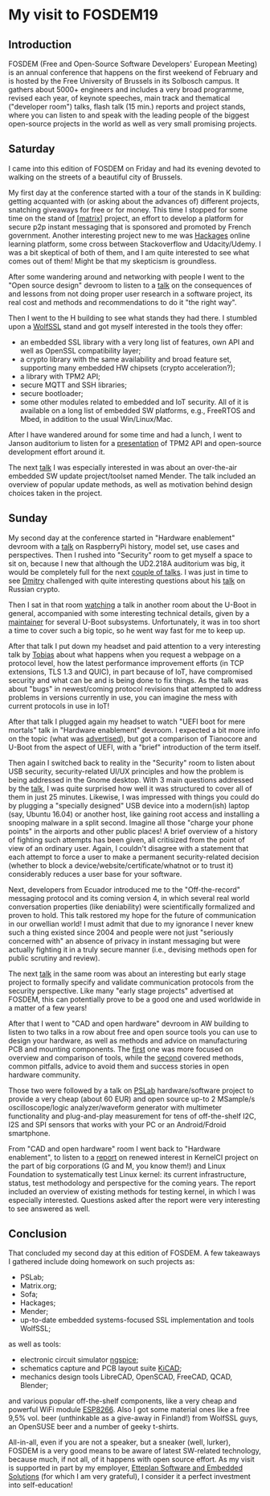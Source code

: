 # My visit to FOSDEM19

## Introduction
FOSDEM (Free and Open-Source Software Developers' European Meeting) is an annual conference that happens on the first weekend of February and is hosted by the Free University of Brussels in its Solbosch campus. It gathers about 5000+ engineers and includes a very broad programme, revised each year, of keynote speeches, main track and thematical ("developer room") talks, flash talk (15 min.) reports and project stands, where you can listen to and speak with the leading people of the biggest open-source projects in the world as well as very small promising projects.

## Saturday
I came into this edition of FOSDEM on Friday and had its evening devoted to walking on the streets of a beautiful city of Brussels.

My first day at the conference started with a tour of the stands in K building: getting acquanted with (or asking about the advances of) different projects, snatching giveaways for free or for money. This time I stopped for some time on the stand of [\[matrix\]](https://matrix.org) project, an effort to develop a platform for secure p2p instant messaging that is sponsored and promoted by French government. Another interesting project new to me was [Hackages](https://hackages.io/) online learning platform, some cross between Stackoverflow and Udacity/Udemy. I was a bit skeptical of both of them, and I am quite interested to see what comes out of them! Might be that my skepticism is groundless.

After some wandering around and networking with people I went to the "Open source design" devroom to listen to a [talk](https://fosdem.org/2019/schedule/event/cost_of_not_doing_user_research/) on the consequences of and lessons from not doing proper user research in a software project, its real cost and methods and recommendations to do it "the right way".

Then I went to the H building to see what stands they had there. I stumbled upon a [WolfSSL](https://www.wolfssl.com/) stand and got myself interested in the tools they offer:
- an embedded SSL library with a very long list of features, own API and well as OpenSSL compatibility layer;
- a crypto library with the same availability and broad feature set, supporting many embedded HW chipsets (crypto acceleration?);
- a library with TPM2 API;
- secure MQTT and SSH libraries;
- secure bootloader;
- some other modules related to embedded and IoT security.
All of it is available on a long list of embedded SW platforms, e.g., FreeRTOS and Mbed, in addition to the usual Win/Linux/Mac.

After I have wandered around for some time and had a lunch, I went to Janson auditorium to listen for a [presentation](https://fosdem.org/2019/schedule/event/tpm2/) of TPM2 API and open-source development effort around it.

The next [talk](https://fosdem.org/2019/schedule/event/mender/) I was especially interested in was about an over-the-air embedded SW update project/toolset named Mender. The talk included an overview of popular update methods, as well as motivation behind design choices taken in the project.

## Sunday
My second day at the conference started in "Hardware enablement" devroom with a [talk](https://fosdem.org/2019/schedule/event/hardware_raspberrypi/) on RaspberryPi history, model set, use cases and perspectives. Then I rushed into "Security" room to get myself a space to sit on, because I new that although the UD2.218A auditorium was big, it would be completely full for the next [couple of talks](https://fosdem.org/2019/schedule/track/security/). I was just in time to see [Dmitry](https://fosdem.org/2019/schedule/speaker/dmitry_eremin_solenikov_lumag/) challenged with quite interesting questions about his [talk](https://fosdem.org/2019/schedule/event/gost_crypto/) on Russian crypto.

Then I sat in that room [watching](https://fosdem.org/2019/schedule/streaming/) a talk in another room about the U-Boot in general, accompanied with some interesting technical details, given by a [maintainer](https://fosdem.org/2019/schedule/speaker/jagan_teki/) for several U-Boot subsystems. Unfortunately, it was in too short a time to cover such a big topic, so he went way fast for me to keep up.

After that talk I put down my headset and paid attention to a very interesting talk by [Tobias](https://fosdem.org/2019/schedule/speaker/jagan_teki/) about what happens when you request a webpage on a protocol level, how the latest performance improvement efforts (in TCP extensions, TLS 1.3 and QUIC), in part because of IoT, have compromised security and what can be and is being done to fix things. As the talk was about "bugs" in newest/coming protocol revisions that attempted to address problems in versions currently in use, you can imagine the mess with current protocols in use in IoT!

After that talk I plugged again my headset to watch "UEFI boot for mere mortals" talk in "Hardware enablement" devroom. I expected a bit more info on the topic (what was [advertised](https://fosdem.org/2019/schedule/event/uefi_boot_for_mere_mortals/)), but got a comparison of Tianocore and U-Boot from the aspect of UEFI, with a "brief" introduction of the term itself.

Then again I switched back to reality in the "Security" room to listen about USB security, security-related UI/UX principles and how the problem is being addressed in the Gnome desktop. With 3 main questions addressed by the [talk](https://fosdem.org/2019/schedule/track/security/), I was quite surprised how well it was structured to cover all of them in just 25 minutes. Likewise, I was impressed with things you could do by plugging a "specially designed" USB device into a modern(ish) laptop (say, Ubuntu 16.04) or another host, like gaining root access and installing a snooping malware in a split second. Imagine all those "charge your phone points" in the airports and other public places! A brief overview of a history of fighting such attempts has been given, all critisized from the point of view of an ordinary user. Again, I couldn't disagree with a statement that each attempt to force a user to make a permanent security-related decision (whether to block a device/website/certificate/whatnot or to trust it) considerably reduces a user base for your software.

Next, developers from Ecuador introduced me to the "Off-the-record" messaging protocol and its coming version 4, in which several real world conversation properties (like deniability) were scientifically formalized and proven to hold. This talk restored my hope for the future of communication in our orwellian world! I must admit that due to my ignorance I never knew such a thing existed since 2004 and people were not just "seriously concerned with" an absence of privacy in instant messaging but were actually fighting it in a truly secure manner (i.e., devising methods open for public scrutiny and review).

The next [talk](https://fosdem.org/2019/schedule/event/recordflux/) in the same room was about an interesting but early stage project to formally specify and validate communication protocols from the security perspective. Like many "early stage projects" advertised at FOSDEM, this can potentially prove to be a good one and used worldwide in a matter of a few years!

After that I went to "CAD and open hardware" devroom in AW building to listen to two talks in a row about free and open source tools you can use to design your hardware, as well as methods and advice on manufacturing PCB and mounting components. The [first](https://fosdem.org/2019/schedule/event/idea_to_prototype/) one was more focused on overview and comparison of tools, while the [second](https://fosdem.org/2019/schedule/event/guide_to_oshw/) covered methods, common pitfalls, advice to avoid them and success stories in open hardware community.

Those two were followed by a talk on [PSLab](https://pslab.io/) hardware/software project to provide a very cheap (about 60 EUR) and open source up-to 2 MSample/s oscilloscope/logic analyzer/waveform generator with multimeter functionality and plug-and-play measurement for tens of off-the-shelf I2C, I2S and SPI sensors that works with your PC or an Android/Fdroid smartphone.

From "CAD and open hardware" room I went back to "Hardware enablement", to listen to a [report](https://fosdem.org/2019/schedule/event/kernelci_a_new_dawn/) on renewed interest in KernelCI project on the part of big corporations (G and M, you know them!) and Linux Foundation to systematically test Linux kernel: its current infrastructure, status, test methodology and perspective for the coming years. The report included an overview of existing methods for testing kernel, in which I was especially interested. Questions asked after the report were very interesting to see answered as well.

## Conclusion
That concluded my second day at this edition of FOSDEM. A few takeaways I gathered include doing homework on such projects as:
* PSLab;
* Matrix.org;
* Sofa;
* Hackages;
* Mender;
* up-to-date embedded systems-focused SSL implementation and tools WolfSSL;

as well as tools:

* electronic circuit simulator [ngspice](http://ngspice.sourceforge.net/);
* schematics capture and PCB layout suite [KiCAD](http://kicad-pcb.org/);
* mechanics design tools LibreCAD, OpenSCAD, FreeCAD, QCAD, Blender;

and various popular off-the-shelf components, like a very cheap and powerful WiFi module [ESP8266](https://www.espressif.com/en/products/hardware/esp8266ex/overview). Also I got some material ones like a free 9,5% vol. beer (unthinkable as a give-away in Finland!) from WolfSSL guys, an OpenSUSE beer and a number of geeky t-shirts.

All-in-all, even if you are not a speaker, but a sneaker (well, lurker), FOSDEM is a very good means to be aware of latest SW-related technology, because much, if not all, of it happens with open source effort. As my visit is supported in part by my employer, [Etteplan Software and Embedded Solutions](https://www.etteplan.com/expertise/software-and-embedded-solutions) (for which I am very grateful), I consider it a perfect investment into self-education!
